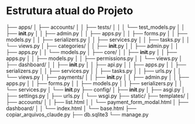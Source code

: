 
# Estrutura atual do Projeto

├── apps/
│   ├── accounts/
│   │   ├── tests/
│   │   │   └── test_models.py
│   │   ├── __init__.py
│   │   ├── admin.py
│   │   ├── apps.py
│   │   ├── forms.py
│   │   ├── models.py
│   │   ├── serializers.py
│   │   ├── services.py
│   │   ├── tasks.py
│   │   └── views.py
│   ├── categories/
│   │   ├── __init__.py
│   │   ├── admin.py
│   │   ├── apps.py
│   │   └── models.py
│   ├── core/
│   │   ├── __init__.py
│   │   ├── apps.py
│   │   ├── models.py
│   │   ├── permissions.py
│   │   └── views.py
│   ├── dashboard/
│   │   ├── __init__.py
│   │   ├── api.py
│   │   ├── apps.py
│   │   ├── serializers.py
│   │   ├── services.py
│   │   ├── tasks.py
│   │   ├── urls.py
│   │   └── views.py
│   ├── payments/
│   │   ├── __init__.py
│   │   ├── admin.py
│   │   ├── apps.py
│   │   ├── forms.py
│   │   ├── models.py
│   │   ├── serializers.py
│   │   └── services.py
│   └── __init__.py
├── config/
│   ├── __init__.py
│   ├── asgi.py
│   ├── settings.py
│   ├── urls.py
│   └── wsgi.py
├── static/
├── templates/
│   ├── accounts/
│   │   ├── list.html
│   │   └── payment_form_modal.html
│   ├── dashboard/
│   │   └── index.html
│   └── base.html
├── copiar_arquivos_claude.py
├── db.sqlite3
└── manage.py
